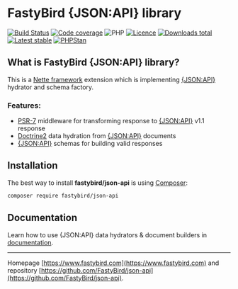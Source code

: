 # FastyBird {JSON:API} library

[![Build Status](https://badgen.net/github/checks/FastyBird/json-api/master?cache=300&style=flast-square)](https://github.com/FastyBird/json-api/actions)
[![Code coverage](https://badgen.net/coveralls/c/github/FastyBird/json-api?cache=300&style=flast-square)](https://coveralls.io/r/FastyBird/json-api)
![PHP](https://badgen.net/packagist/php/FastyBird/json-api?cache=300&style=flast-square)
[![Licence](https://badgen.net/packagist/license/FastyBird/json-api?cache=300&style=flast-square)](https://github.com/FastyBird/json-api/blob/master/LICENSE.md)
[![Downloads total](https://badgen.net/packagist/dt/FastyBird/json-api?cache=300&style=flast-square)](https://packagist.org/packages/FastyBird/json-api)
[![Latest stable](https://badgen.net/packagist/v/FastyBird/json-api/latest?cache=300&style=flast-square)](https://packagist.org/packages/FastyBird/json-api)
[![PHPStan](https://img.shields.io/badge/PHPStan-enabled-brightgreen.svg?style=flat-square)](https://github.com/phpstan/phpstan)

## What is FastyBird {JSON:API} library?

This is a [Nette framework](https://nette.org) extension which is implementing [{JSON:API}](https://jsonapi.org/) hydrator and schema factory.

### Features:

- [PSR-7](http://www.php-fig.org/psr/psr-7/) middleware for transforming response to [{JSON:API}](https://jsonapi.org/) v1.1 response
- [Doctrine2](https://www.doctrine-project.org) data hydration from [{JSON:API}](https://jsonapi.org/) documents
- [{JSON:API}](https://jsonapi.org/) schemas for building valid responses

## Installation

The best way to install **fastybird/json-api** is using [Composer](http://getcomposer.org/):

```sh
composer require fastybird/json-api
```

## Documentation

Learn how to use {JSON:API} data hydrators & document builders in [documentation](https://github.com/FastyBird/json-api/blob/master/docs/en/index.md).

***
Homepage [https://www.fastybird.com](https://www.fastybird.com) and repository [https://github.com/FastyBird/json-api](https://github.com/FastyBird/json-api).
